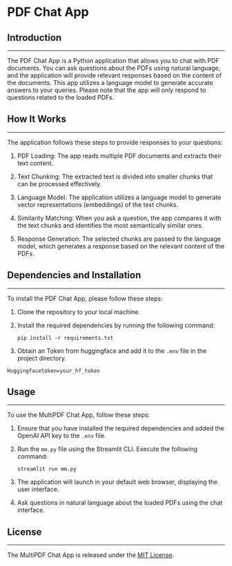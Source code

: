 # PDF Chat App

## Introduction
------------
The PDF Chat App is a Python application that allows you to chat with PDF documents. You can ask questions about the PDFs using natural language, and the application will provide relevant responses based on the content of the documents. This app utilizes a language model to generate accurate answers to your queries. Please note that the app will only respond to questions related to the loaded PDFs.

## How It Works
------------

The application follows these steps to provide responses to your questions:

1. PDF Loading: The app reads multiple PDF documents and extracts their text content.

2. Text Chunking: The extracted text is divided into smaller chunks that can be processed effectively.

3. Language Model: The application utilizes a language model to generate vector representations (embeddings) of the text chunks.

4. Similarity Matching: When you ask a question, the app compares it with the text chunks and identifies the most semantically similar ones.

5. Response Generation: The selected chunks are passed to the language model, which generates a response based on the relevant content of the PDFs.

## Dependencies and Installation
----------------------------
To install the PDF Chat App, please follow these steps:

1. Clone the repository to your local machine.

2. Install the required dependencies by running the following command:
   ```
   pip install -r requirements.txt
   ```

3. Obtain an Token from huggingface and add it to the `.env` file in the project directory.
```commandline
Huggingfacetoken=your_hf_token
```

## Usage
-----
To use the MultiPDF Chat App, follow these steps:

1. Ensure that you have installed the required dependencies and added the OpenAI API key to the `.env` file.

2. Run the `mm.py` file using the Streamlit CLI. Execute the following command:
   ```
   streamlit run mm.py
   ```

3. The application will launch in your default web browser, displaying the user interface.

4. Ask questions in natural language about the loaded PDFs using the chat interface.



## License
-------
The MultiPDF Chat App is released under the [MIT License](https://opensource.org/licenses/MIT).